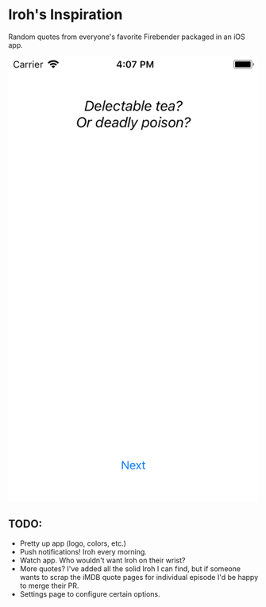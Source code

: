 # Iroh's Inspiration

Random quotes from everyone's favorite Firebender packaged in an iOS app.

![Screenshot of App](https://github.com/jackthias/Iroh-s-Inspiration/blob/master/screenshots/first-image.png)

## TODO:

* Pretty up app (logo, colors, etc.)
* Push notifications! Iroh every morning.
* Watch app. Who wouldn't want Iroh on their wrist?
* More quotes? I've added all the solid Iroh I can find, but if someone wants to scrap the iMDB quote pages for individual episode I'd be happy to merge their PR.
* Settings page to configure certain options.
